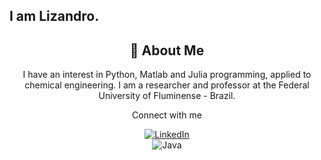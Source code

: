 ## I am Lizandro. 

<div align="center">
    <h2>🚀 About Me</h2>
    <p>I have an interest in Python, Matlab and Julia programming, applied to chemical engineering. I am a researcher and professor at the Federal University of Fluminense - Brazil.</p>
</div>

<div align="center">
    <!-- Replace href with your links -->
    <p> Connect with me</p>
    <a href="https://www.linkedin.com/in/https:/https://www.linkedin.com/public-profile/settings?lipi=urn%3Ali%3Apage%3Ad_flagship3_profile_self_edit_contact-info%3BOCLlulFQRDigs4b1Z5yykg%3D%3D/">
        <img src="https://img.shields.io/badge/LinkedIn-0077B5?style=for-the-badge&logo=linkedin&logoColor=white" alt="LinkedIn"/>
    </a>
</div>

<div align="center">
    <!-- Replace with your skills -->
    <img src="https://img.shields.io/badge/Java-007396?style=for-the-badge&logo=java&logoColor=white" alt="Java" />
    <!-- Add more badges similarly -->
</div>


<!--
**LizandroCloud/LizandroCloud** is a ✨ _special_ ✨ repository because its `README.md` (this file) appears on your GitHub profile.

Here are some ideas to get you started:

- 🔭 I’m currently working on ...
- 🌱 I’m currently learning ...
- 👯 I’m looking to collaborate on ...
- 🤔 I’m looking for help with ...
- 💬 Ask me about ...
- 📫 How to reach me: ...
- 😄 Pronouns: ...
- ⚡ Fun fact: ...
-->

